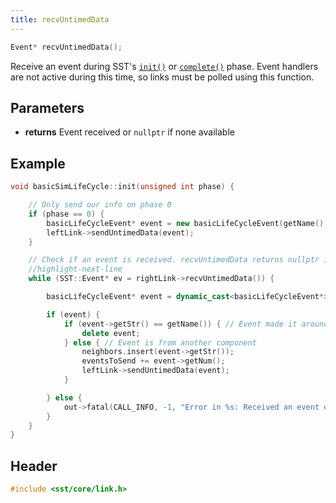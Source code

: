 ```yaml
---
title: recvUntimedData
---
```


```cpp
Event* recvUntimedData();
```

Receive an event during SST's [`init()`](../component/lifecycle/init) or [`complete()`](../component/lifecycle/complete) phase. Event handlers are not active during this time, so links must be polled using this function.

## Parameters
* **returns** Event received or `nullptr` if none available


## Example
```cpp title="sst-elements/src/sst/elements/simpleElementExample/basicSimLifeCycle.cc"
void basicSimLifeCycle::init(unsigned int phase) {

    // Only send our info on phase 0
    if (phase == 0) {
        basicLifeCycleEvent* event = new basicLifeCycleEvent(getName(), eventsToSend);
        leftLink->sendUntimedData(event);
    }

    // Check if an event is received. recvUntimedData returns nullptr if no event is available
    //highlight-next-line
    while (SST::Event* ev = rightLink->recvUntimedData()) {

        basicLifeCycleEvent* event = dynamic_cast<basicLifeCycleEvent*>(ev);

        if (event) {
            if (event->getStr() == getName()) { // Event made it around the ring and back to this component
                delete event;
            } else { // Event is from another component
                neighbors.insert(event->getStr());
                eventsToSend += event->getNum();
                leftLink->sendUntimedData(event);
            }

        } else {
            out->fatal(CALL_INFO, -1, "Error in %s: Received an event during init() but it is not the expected type\n", getName().c_str());
        }
    }
}
```

## Header
```cpp
#include <sst/core/link.h>
```
